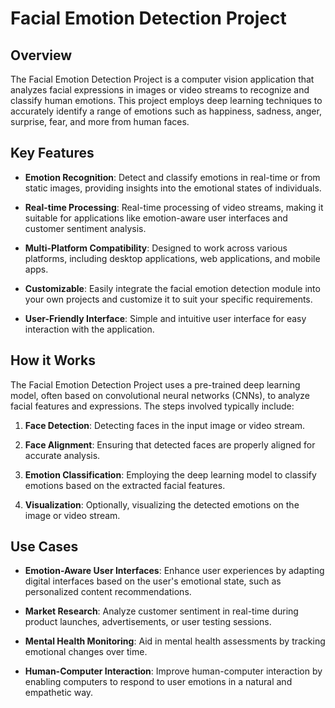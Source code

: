 # Facial Emotion Detection Project

## Overview

The Facial Emotion Detection Project is a computer vision application that analyzes facial expressions in images or video streams to recognize and classify human emotions. This project employs deep learning techniques to accurately identify a range of emotions such as happiness, sadness, anger, surprise, fear, and more from human faces.

## Key Features

- **Emotion Recognition**: Detect and classify emotions in real-time or from static images, providing insights into the emotional states of individuals.

- **Real-time Processing**: Real-time processing of video streams, making it suitable for applications like emotion-aware user interfaces and customer sentiment analysis.

- **Multi-Platform Compatibility**: Designed to work across various platforms, including desktop applications, web applications, and mobile apps.

- **Customizable**: Easily integrate the facial emotion detection module into your own projects and customize it to suit your specific requirements.

- **User-Friendly Interface**: Simple and intuitive user interface for easy interaction with the application.

## How it Works

The Facial Emotion Detection Project uses a pre-trained deep learning model, often based on convolutional neural networks (CNNs), to analyze facial features and expressions. The steps involved typically include:

1. **Face Detection**: Detecting faces in the input image or video stream.

2. **Face Alignment**: Ensuring that detected faces are properly aligned for accurate analysis.

3. **Emotion Classification**: Employing the deep learning model to classify emotions based on the extracted facial features.

4. **Visualization**: Optionally, visualizing the detected emotions on the image or video stream.

## Use Cases

- **Emotion-Aware User Interfaces**: Enhance user experiences by adapting digital interfaces based on the user's emotional state, such as personalized content recommendations.

- **Market Research**: Analyze customer sentiment in real-time during product launches, advertisements, or user testing sessions.

- **Mental Health Monitoring**: Aid in mental health assessments by tracking emotional changes over time.

- **Human-Computer Interaction**: Improve human-computer interaction by enabling computers to respond to user emotions in a natural and empathetic way.


